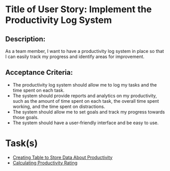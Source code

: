 # Title of User Story: Implement the Productivity Log System

## Description:

As a team member, I want to have a productivity log system in place so that I
can easily track my progress and identify areas for improvement.

## Acceptance Criteria:

- The productivity log system should allow me to log my tasks and the time spent
  on each task.
- The system should provide reports and analytics on my productivity, such as
  the amount of time spent on each task, the overall time spent working, and the
  time spent on distractions.
- The system should allow me to set goals and track my progress towards those
  goals.
- The system should have a user-friendly interface and be easy to use.

# Task(s)

- [Creating Table to Store Data About Productivity](./tasks/prod_log_data.md)
- [Calculating Productivity Rating](./tasks/calc_productivity_rating.md)
